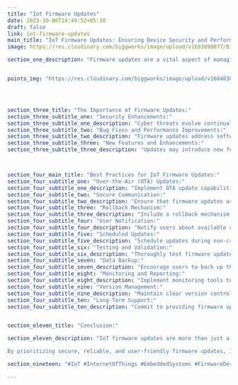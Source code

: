 ```yaml
---
title: "Iot Firmware Updates"
date: 2023-10-06T14:49:52+05:30
draft: false
link: iot-firmware-updates
main_title: "IoT Firmware Updates: Ensuring Device Security and Performance"
image: https://res.cloudinary.com/biggworks/image/upload/v1693890077/Biggworks%20PDF%20of%20Blogs/native___cross_platform_development_h2ddzm.png

section_one_description: "Firmware updates are a vital aspect of managing Internet of Things (IoT) devices. They not only enhance device performance but also play a critical role in maintaining security. Here's why firmware updates are essential and best practices for ensuring they're carried out smoothly."


points_img: "https://res.cloudinary.com/biggworks/image/upload/v1684838348/Group_11544_lwrsg0.png"




section_three_title: "The Importance of Firmware Updates:"
section_three_subtitle_one: "Security Enhancements:"
section_three_subtitle_one_description: "Cyber threats evolve continually. Firmware updates often include patches for known vulnerabilities, helping to keep devices secure. Timely updates mitigate the risk of data breaches, unauthorized access, and malware attacks."
section_three_subtitle_two: "Bug Fixes and Performance Improvements:"
section_three_subtitle_two_description: "Firmware updates address software bugs, glitches, and compatibility issues. They can improve device stability, responsiveness, and overall performance."
section_three_subtitle_three: "New Features and Enhancements:"
section_three_subtitle_three_description: "Updates may introduce new features, capabilities, or optimizations that enhance the device's functionality. These improvements can extend the device's lifespan and competitiveness in the market."



section_four_main_title: "Best Practices for IoT Firmware Updates:"
section_four_subtitle_one: "Over-the-Air (OTA) Updates:"
section_four_subtitle_one_description: "Implement OTA update capabilities, allowing devices to receive updates remotely. OTA updates minimize downtime and reduce the need for manual intervention."
section_four_subtitle_two: "Secure Communication:"
section_four_subtitle_two_description: "Ensure that firmware updates are transmitted securely over encrypted channels. Implement robust authentication mechanisms to prevent unauthorized updates."
section_four_subtitle_three: "Rollback Mechanism:"
section_four_subtitle_three_description: "Include a rollback mechanism in case an update causes unexpected issues. This allows devices to revert to the previous firmware version if necessary."
section_four_subtitle_four: "User Notification:"
section_four_subtitle_four_description: "Notify users about available updates and their importance. Provide clear instructions on how to initiate updates or enable automatic updates."
section_four_subtitle_five: "Scheduled Updates:"
section_four_subtitle_five_description: "Schedule updates during non-critical hours to minimize disruptions. Offer users the option to postpone updates if they are in the middle of a critical task."
section_four_subtitle_six: "Testing and Validation:"
section_four_subtitle_six_description: "Thoroughly test firmware updates in a controlled environment before releasing them to the entire device fleet. Conduct validation tests to ensure updates do not introduce new issues."
section_four_subtitle_seven: "Data Backup:"
section_four_subtitle_seven_description: "Encourage users to back up their data before performing updates. Offer cloud-based backup solutions to safeguard user data."
section_four_subtitle_eight: "Monitoring and Reporting:"
section_four_subtitle_eight_description: "Implement monitoring tools to track update progress and identify devices that fail to update. Provide detailed reports on the update status for administrators and users."
section_four_subtitle_nine: "Version Management:"
section_four_subtitle_nine_description: "Maintain clear version control for firmware updates. Make it easy for users to verify their device's current firmware version."
section_four_subtitle_ten: "Long-Term Support:"
section_four_subtitle_ten_description: "Commit to providing firmware updates and support for an extended period, ensuring the longevity of IoT devices."


section_eleven_title: "Conclusion:"

section_eleven_description: "IoT firmware updates are more than just a routine maintenance task—they are a critical element of device security and performance. Implementing best practices for firmware updates not only safeguards devices from vulnerabilities but also enhances their capabilities and user experience.

By prioritizing secure, reliable, and user-friendly firmware updates, IoT manufacturers can build trust with their customers and maintain the integrity of their devices in an ever-evolving digital landscape."

section_nineteen: "#IoT #InternetOfThings #EmbeddedSystems #FirmwareDevelopment #IoTDevelopment #IoTTechnology #EmbeddedProgramming #IoTInnovation #ConnectedDevices #EmbeddedDesign #HardwareDesign #IoTProjects #EmbeddedSolutions #IoTIndustry #FirmwareEngineering #IoTDesign #WirelessCommunication #EmbeddedSoftware #IoTApplications #IoTSecurity"

---
```


